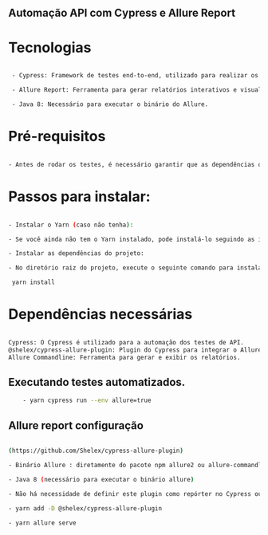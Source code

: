 ## Automação API com Cypress e Allure Report


# Tecnologias
```bash

 - Cypress: Framework de testes end-to-end, utilizado para realizar os testes da API.

 - Allure Report: Ferramenta para gerar relatórios interativos e visualmente amigáveis sobre a execução dos testes.

 - Java 8: Necessário para executar o binário do Allure.

```
# Pré-requisitos
```bash

- Antes de rodar os testes, é necessário garantir que as dependências do projeto estejam corretamente instaladas.

```
# Passos para instalar:
```bash 

- Instalar o Yarn (caso não tenha):

- Se você ainda não tem o Yarn instalado, pode instalá-lo seguindo as instruções aqui.

- Instalar as dependências do projeto:

- No diretório raiz do projeto, execute o seguinte comando para instalar as dependências necessárias:

 yarn install

```
# Dependências necessárias
```bash

Cypress: O Cypress é utilizado para a automação dos testes de API.
@shelex/cypress-allure-plugin: Plugin do Cypress para integrar o Allure Report aos testes.
Allure Commandline: Ferramenta para gerar e exibir os relatórios.

```

## Executando testes automatizados. ##
```bash
    - yarn cypress run --env allure=true

```
## Allure report configuração ##

```bash

(https://github.com/Shelex/cypress-allure-plugin)

- Binário Allure : diretamente do pacote npm allure2 ou allure-commandline .

- Java 8 (necessário para executar o binário allure)

- Não há necessidade de definir este plugin como repórter no Cypress ou usar qualquer outro repórter fascinado. Basta baixar:

- yarn add -D @shelex/cypress-allure-plugin

- yarn allure serve

```

